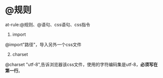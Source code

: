 # @规则

at-rule:@规则、@语句、css语句、css指令

1. import

@import"路径"，导入另外一个css文件

2. charset

@charset "utf-8",告诉浏览器该css文件，使用的字符编码集是utf-8，**必须写在第一行**。
